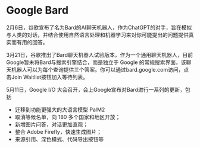 # Google Bard

2月6日，谷歌宣布了名为Bard的AI聊天机器人，作为ChatGPT的对手，旨在模拟与人类的对话，并结合使用自然语言处理和机器学习来对你可能提出的问题提供真实而有用的回答。

3月21日，谷歌推出了Bard聊天机器人试验版本，作为一个通用聊天机器人，目前Google暂未将Bard与搜索引擎结合，而是独立于 Google 的常规搜索界面，该聊天机器人可以为每个查询提供三个答案。你可以通过bard.google.com访问，点击Join Waitlist按钮加入等待列表。

5月11日，Google I/O 大会召开，会上Google宣布对Bard进行一系列的更新，包括
<ul>
 	<li>迁移到功能更强大的大语言模型 PalM2</li>
 	<li>取消等候名单，向 180 多个国家和地区开放；</li>
 	<li>新增图片问答，对话更加直观；</li>
 	<li>整合 Adobe Firefly，快速生成图片；</li>
 	<li>来源引用、深色模式、代码导出按钮等</li>
</ul>